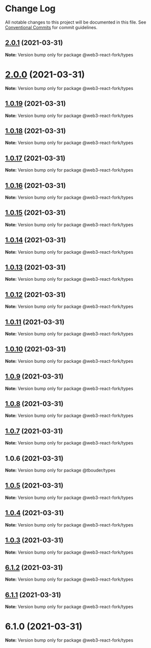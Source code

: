 # Change Log

All notable changes to this project will be documented in this file.
See [Conventional Commits](https://conventionalcommits.org) for commit guidelines.

## [2.0.1](https://github.com/TBouder/web3-react-fork/compare/@web3-react-fork/types@2.0.0...@web3-react-fork/types@2.0.1) (2021-03-31)

**Note:** Version bump only for package @web3-react-fork/types





# [2.0.0](https://github.com/TBouder/web3-react-fork/compare/@web3-react-fork/types@1.0.19...@web3-react-fork/types@2.0.0) (2021-03-31)

**Note:** Version bump only for package @web3-react-fork/types





## [1.0.19](https://github.com/TBouder/web3-react-fork/compare/@web3-react-fork/types@1.0.18...@web3-react-fork/types@1.0.19) (2021-03-31)

**Note:** Version bump only for package @web3-react-fork/types





## [1.0.18](https://github.com/TBouder/web3-react-fork/compare/@web3-react-fork/types@1.0.17...@web3-react-fork/types@1.0.18) (2021-03-31)

**Note:** Version bump only for package @web3-react-fork/types





## [1.0.17](https://github.com/TBouder/web3-react-fork/compare/@web3-react-fork/types@1.0.16...@web3-react-fork/types@1.0.17) (2021-03-31)

**Note:** Version bump only for package @web3-react-fork/types





## [1.0.16](https://github.com/TBouder/web3-react-fork/compare/@web3-react-fork/types@1.0.15...@web3-react-fork/types@1.0.16) (2021-03-31)

**Note:** Version bump only for package @web3-react-fork/types





## [1.0.15](https://github.com/TBouder/web3-react-fork/compare/@web3-react-fork/types@1.0.14...@web3-react-fork/types@1.0.15) (2021-03-31)

**Note:** Version bump only for package @web3-react-fork/types





## [1.0.14](https://github.com/TBouder/web3-react-fork/compare/@web3-react-fork/types@1.0.13...@web3-react-fork/types@1.0.14) (2021-03-31)

**Note:** Version bump only for package @web3-react-fork/types





## [1.0.13](https://github.com/TBouder/web3-react-fork/compare/@web3-react-fork/types@1.0.12...@web3-react-fork/types@1.0.13) (2021-03-31)

**Note:** Version bump only for package @web3-react-fork/types





## [1.0.12](https://github.com/TBouder/web3-react-fork/compare/@web3-react-fork/types@1.0.11...@web3-react-fork/types@1.0.12) (2021-03-31)

**Note:** Version bump only for package @web3-react-fork/types





## [1.0.11](https://github.com/TBouder/web3-react-fork/compare/@web3-react-fork/types@1.0.10...@web3-react-fork/types@1.0.11) (2021-03-31)

**Note:** Version bump only for package @web3-react-fork/types





## [1.0.10](https://github.com/TBouder/web3-react-fork/compare/@web3-react-fork/types@1.0.9...@web3-react-fork/types@1.0.10) (2021-03-31)

**Note:** Version bump only for package @web3-react-fork/types





## [1.0.9](https://github.com/TBouder/web3-react-fork/compare/@web3-react-fork/types@1.0.8...@web3-react-fork/types@1.0.9) (2021-03-31)

**Note:** Version bump only for package @web3-react-fork/types





## [1.0.8](https://github.com/TBouder/web3-react-fork/compare/@web3-react-fork/types@1.0.7...@web3-react-fork/types@1.0.8) (2021-03-31)

**Note:** Version bump only for package @web3-react-fork/types





## [1.0.7](https://github.com/TBouder/web3-react-fork/compare/@web3-react-fork/types@1.0.5...@web3-react-fork/types@1.0.7) (2021-03-31)

**Note:** Version bump only for package @web3-react-fork/types





## 1.0.6 (2021-03-31)

**Note:** Version bump only for package @tbouder/types





## [1.0.5](https://github.com/TBouder/web3-react-fork/compare/@web3-react-fork/types@1.0.4...@web3-react-fork/types@1.0.5) (2021-03-31)

**Note:** Version bump only for package @web3-react-fork/types





## [1.0.4](https://github.com/TBouder/web3-react-fork/compare/@web3-react-fork/types@1.0.3...@web3-react-fork/types@1.0.4) (2021-03-31)

**Note:** Version bump only for package @web3-react-fork/types





## [1.0.3](https://github.com/TBouder/web3-react-fork/compare/@web3-react-fork/types@6.1.2...@web3-react-fork/types@1.0.3) (2021-03-31)

**Note:** Version bump only for package @web3-react-fork/types





## [6.1.2](https://github.com/TBouder/web3-react-fork/compare/@web3-react-fork/types@6.1.1...@web3-react-fork/types@6.1.2) (2021-03-31)

**Note:** Version bump only for package @web3-react-fork/types





## [6.1.1](https://github.com/TBouder/web3-react-fork/compare/@web3-react-fork/types@6.1.0...@web3-react-fork/types@6.1.1) (2021-03-31)

**Note:** Version bump only for package @web3-react-fork/types





# 6.1.0 (2021-03-31)

**Note:** Version bump only for package @web3-react-fork/types
